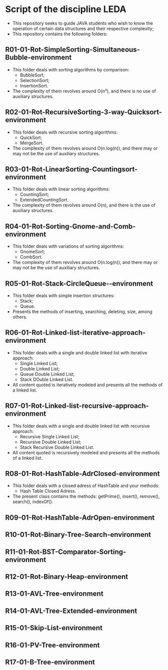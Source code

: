 # Script of the discipline LEDA

- This repository seeks to guide JAVA students who wish to know the operation of certain data structures and their respective complexity;
- This repository contains the following folders:

## R01-01-Rot-SimpleSorting-Simultaneous-Bubble-environment
- This folder deals with sorting algorithms by comparison:
  * BubbleSort;
  * SelectionSort;
  * InsertionSort.
- The complexity of them revolves around O(n²), and there is no use of auxiliary structures.

## R02-01-Rot-RecursiveSorting-3-way-Quicksort-environment
- This folder deals with recursive sorting algorithms:
  * QuickSort;
  * MergeSort.
- The complexity of them revolves around O(n.log(n)), and there may or may not be the use of auxiliary structures.

## R03-01-Rot-LinearSorting-Countingsort-environment
- This folder deals with linear sorting algorithms:
  * CountingSort;
  * ExtendedCountingSort.
- The complexity of them revolves around O(n), and there is the use of auxiliary structures.

## R04-01-Rot-Sorting-Gnome-and-Comb-environment
- This folder deals with variations of sorting algorithms:
  * GnomeSort;
  * CombSort.
- The complexity of them revolves around O(n.log(n)), and there may or may not be the use of auxiliary structures.

## R05-01-Rot-Stack-CircleQueue--environment
- This folder deals with simple insertion structures:
  * Stack;
  * Queue.
- Presents the methods of inserting, searching, deleting, size, among others.

## R06-01-Rot-Linked-list-iterative-approach-environment
- This folder deals with a single and double linked list with iterative approach:
  * Single Linked List;
  * Double Linked List;
  * Queue Double Linked List;
  * Stack DOuble Linked List.
- All content quoted is iteratively modeled and presents all the methods of a linked list.

## R07-01-Rot-Linked-list-recursive-approach-environment
- This folder deals with a single and double linked list with recursive approach:
  * Recursive Single Linked List;
  * Recursive Double Linked List;
  * Stack Recursive Double Linked List.
- All content quoted is recursively modeled and presents all the methods of a linked list.

## R08-01-Rot-HashTable-AdrClosed-environment
- This folder deals with a closed adress of HashTable and your methods:
  * Hash Table Closed Adress.
- The present class contains the methods: getPrime(), insert(), remove(), search(), indexOf().

## R09-01-Rot-HashTable-AdrOpen-environment

## R10-01-Rot-Binary-Tree-Search-environment

## R11-01-Rot-BST-Comparator-Sorting-environment

## R12-01-Rot-Binary-Heap-environment

## R13-01-AVL-Tree-environment

## R14-01-AVL-Tree-Extended-environment

## R15-01-Skip-List-environment

## R16-01-PV-Tree-environment

## R17-01-B-Tree-environment
